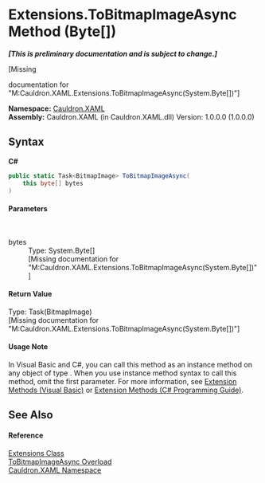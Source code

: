 # Extensions.ToBitmapImageAsync Method (Byte[])
 _**\[This is preliminary documentation and is subject to change.\]**_

\[Missing <summary> documentation for "M:Cauldron.XAML.Extensions.ToBitmapImageAsync(System.Byte[])"\]

**Namespace:**&nbsp;<a href="N_Cauldron_XAML">Cauldron.XAML</a><br />**Assembly:**&nbsp;Cauldron.XAML (in Cauldron.XAML.dll) Version: 1.0.0.0 (1.0.0.0)

## Syntax

**C#**<br />
``` C#
public static Task<BitmapImage> ToBitmapImageAsync(
	this byte[] bytes
)
```


#### Parameters
&nbsp;<dl><dt>bytes</dt><dd>Type: System.Byte[]<br />\[Missing <param name="bytes"/> documentation for "M:Cauldron.XAML.Extensions.ToBitmapImageAsync(System.Byte[])"\]</dd></dl>

#### Return Value
Type: Task(BitmapImage)<br />\[Missing <returns> documentation for "M:Cauldron.XAML.Extensions.ToBitmapImageAsync(System.Byte[])"\]

#### Usage Note
In Visual Basic and C#, you can call this method as an instance method on any object of type . When you use instance method syntax to call this method, omit the first parameter. For more information, see <a href="http://msdn.microsoft.com/en-us/library/bb384936.aspx">Extension Methods (Visual Basic)</a> or <a href="http://msdn.microsoft.com/en-us/library/bb383977.aspx">Extension Methods (C# Programming Guide)</a>.

## See Also


#### Reference
<a href="T_Cauldron_XAML_Extensions">Extensions Class</a><br /><a href="Overload_Cauldron_XAML_Extensions_ToBitmapImageAsync">ToBitmapImageAsync Overload</a><br /><a href="N_Cauldron_XAML">Cauldron.XAML Namespace</a><br />